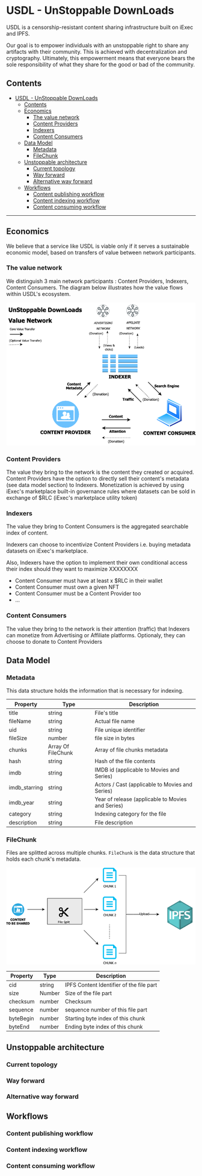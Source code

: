# USDL - UnStoppable DownLoads 

USDL is a censorship-resistant content sharing infrastructure built on iExec and IPFS. 

Our goal is to empower individuals with an unstoppable right to share any artifacts with their community. This is achieved with decentralization and cryptography. 
Ultimately, this empowerment means that everyone bears the sole responsibility of what they share for the good or bad of the community. 



## Contents
- [USDL - UnStoppable DownLoads](#usdl---unstoppable-downloads)
  - [Contents](#contents)
  - [Economics](#economics)
    - [The value network](#the-value-network)
    - [Content Providers](#content-providers)
    - [Indexers](#indexers)
    - [Content Consumers](#content-consumers)
  - [Data Model](#data-model)
    - [Metadata](#metadata)
    - [FileChunk](#filechunk)
  - [Unstoppable architecture](#unstoppable-architecture)
    - [Current topology](#current-topology)
    - [Way forward](#way-forward)
    - [Alternative way forward](#alternative-way-forward)
  - [Workflows](#workflows)
    - [Content publishing workflow](#content-publishing-workflow)
    - [Content indexing workflow](#content-indexing-workflow)
    - [Content consuming workflow](#content-consuming-workflow)

---

## Economics
We believe that a service like USDL is viable only if it serves a sustainable economic model, based on transfers of value between  network participants.

### The value network
We distinguish 3 main network participants : Content Providers, Indexers, Content Consumers. The diagram below illustrates how the value flows within USDL's ecosystem.

![USDL Value Network](./media/usdl_value_network.png)

### Content Providers
The value they bring to the network is the content they created or acquired. 
Content Providers have the option to directly sell their content's metadata (see data model section) to Indexers. 
Monetization is achieved by using iExec's marketplace built-in governance rules where datasets can be sold in exchange of $RLC (iExec's marketplace utility token)

### Indexers
The value they bring to Content Consumers is the aggregated searchable index of content. 

Indexers can choose to incentivize Content Providers i.e. buying metadata datasets on iExec's marketplace. 

Also, Indexers have the option to implement their own conditional access their index should they want to maximize XXXXXXXX 

- Content Consumer must have at least x $RLC in their wallet
- Content Consumer must own a given NFT 
- Content Consumer must be a Content Provider too
- ...


### Content Consumers
The value they bring to the network is their attention (traffic) that Indexers can monetize from Advertising or Affiliate platforms. 
Optionaly, they can choose to donate to Content Providers 


## Data Model

### Metadata 
This data structure holds the information that is necessary for indexing. 

| Property | Type | Description |
| ------ | ------ | ------ |
| title | string | File's title | 
| fileName | string | Actual file name | 
| uid | string | File unique identifier | 
| fileSize | number | file size in bytes | 
| chunks | Array Of FileChunk | Array of file chunks metadata | 
| hash | string | Hash of the file contents | 
| imdb | string | IMDB id (applicable to Movies and Series) | 
| imdb_starring | string | Actors / Cast (applicable to Movies and Series) |
| imdb_year | string | Year of release (applicable to Movies and Series)  |
| category | string | Indexing category for the file | 
| description | string | File description | 

### FileChunk
Files are splitted across multiple chunks. `FileChunk` is the data structure that holds each chunk's metadata.

![USDL File Split](./media/usdl_file_split.png)

| Property | Type | Description |
| ------ | ------ | ------ |
| cid | string | IPFS Content Identifier of the file part |
| size | Number | Size of the file part |
| checksum | number | Checksum |
| sequence | number | sequence number of this file part |
| byteBegin | number | Starting byte index of this chunk |
| byteEnd | number | Ending byte index of this chunk |


## Unstoppable architecture

### Current topology

### Way forward 

### Alternative way forward

## Workflows

### Content publishing workflow


### Content indexing workflow

### Content consuming workflow



[def]: #usdl---unstoppable-downloads